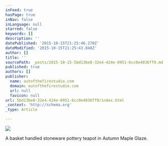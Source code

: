 ```yaml
---
inFeed: true
hasPage: true
inNav: false
inLanguage: null
starred: false
keywords: []
description: ''
datePublished: '2015-10-15T21:25:46.270Z'
dateModified: '2015-10-15T21:25:43.848Z'
author: []
title: ''
sourcePath: _posts/2015-10-15-5bd13be8-32e4-424e-8951-6cc0e4036ff9.md
published: true
authors: []
publisher:
  name: outofthefirestudio.com
  domain: outofthefirestudio.com
  url: null
  favicon: null
url: 5bd13be8-32e4-424e-8951-6cc0e4036ff9/index.html
_context: 'http://schema.org'
_type: Article

---
```

![](http://outofthefirestudio.com/images/teapots/teapots/AMteapot.jpg)

A basket handled stoneware pottery teapot in Autumn Maple Glaze.